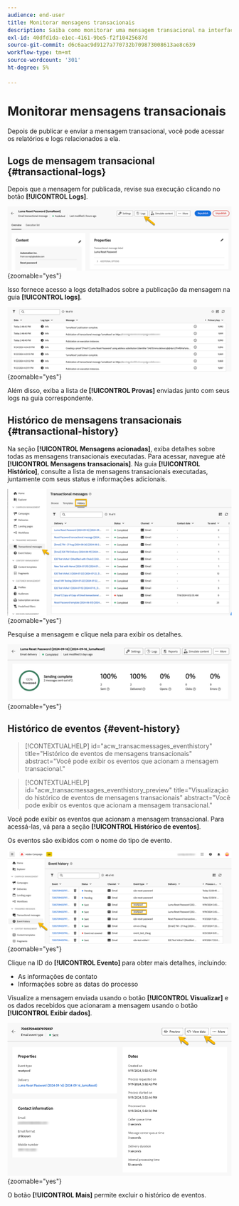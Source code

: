 ```yaml
---
audience: end-user
title: Monitorar mensagens transacionais
description: Saiba como monitorar uma mensagem transacional na interface da Web do Campaign
exl-id: 40dfd1da-e1ec-4161-9be5-f2f10425687d
source-git-commit: d6c6aac9d9127a770732b709873008613ae8c639
workflow-type: tm+mt
source-wordcount: '301'
ht-degree: 5%

---
```


# Monitorar mensagens transacionais

Depois de publicar e enviar a mensagem transacional, você pode acessar os relatórios e logs relacionados a ela.

## Logs de mensagem transacional {#transactional-logs}

Depois que a mensagem for publicada, revise sua execução clicando no botão **[!UICONTROL Logs]**.

![Captura de tela mostrando o botão Logs na interface da mensagem transacional.](assets/transactional-logs.png){zoomable="yes"}

Isso fornece acesso a logs detalhados sobre a publicação da mensagem na guia **[!UICONTROL logs]**.

![Captura de tela mostrando a lista detalhada de logs na guia de logs.](assets/transactional-logslist.png){zoomable="yes"}

Além disso, exiba a lista de **[!UICONTROL Provas]** enviadas junto com seus logs na guia correspondente.

## Histórico de mensagens transacionais {#transactional-history}

Na seção **[!UICONTROL Mensagens acionadas]**, exiba detalhes sobre todas as mensagens transacionais executadas. Para acessar, navegue até **[!UICONTROL Mensagens transacionais]**. Na guia **[!UICONTROL Histórico]**, consulte a lista de mensagens transacionais executadas, juntamente com seus status e informações adicionais.

![Captura de tela mostrando a guia histórico com uma lista de mensagens transacionais executadas.](assets/transactional-history.png){zoomable="yes"}

Pesquise a mensagem e clique nela para exibir os detalhes.

![Captura de tela mostrando relatórios detalhados para uma mensagem transacional selecionada.](assets/transactional-reporting.png){zoomable="yes"}

## Histórico de eventos {#event-history}

>[!CONTEXTUALHELP]
>id="acw_transacmessages_eventhistory"
>title="Histórico de eventos de mensagens transacionais"
>abstract="Você pode exibir os eventos que acionam a mensagem transacional."

>[!CONTEXTUALHELP]
>id="acw_transacmessages_eventhistory_preview"
>title="Visualização do histórico de eventos de mensagens transacionais"
>abstract="Você pode exibir os eventos que acionam a mensagem transacional."

Você pode exibir os eventos que acionam a mensagem transacional. Para acessá-las, vá para a seção **[!UICONTROL Histórico de eventos]**.

Os eventos são exibidos com o nome do tipo de evento.

![Captura de tela mostrando a seção do histórico de eventos com nomes de tipo de evento.](assets/event-history.png){zoomable="yes"}

Clique na ID do **[!UICONTROL Evento]** para obter mais detalhes, incluindo:

* As informações de contato
* Informações sobre as datas do processo

Visualize a mensagem enviada usando o botão **[!UICONTROL Visualizar]** e os dados recebidos que acionaram a mensagem usando o botão **[!UICONTROL Exibir dados]**.

![Captura de tela mostrando informações detalhadas do evento, incluindo opções de visualização e exibição de dados.](assets/event-details.png){zoomable="yes"}

O botão **[!UICONTROL Mais]** permite excluir o histórico de eventos.